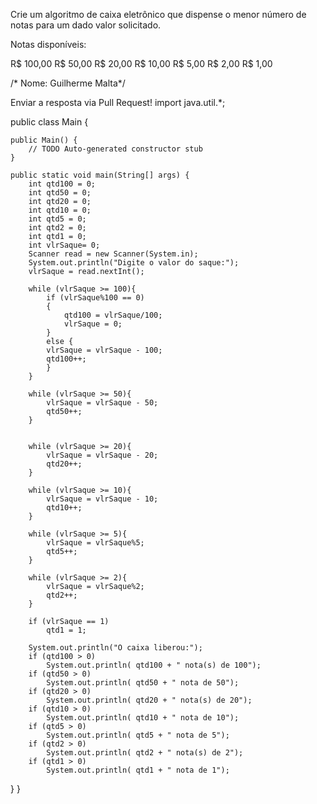 Crie um algoritmo de caixa eletrônico que dispense
o menor número de notas para um dado valor solicitado.

Notas disponíveis:

R$ 100,00
R$  50,00
R$  20,00
R$  10,00
R$   5,00
R$   2,00
R$   1,00

/* Nome: Guilherme Malta*/

Enviar a resposta via Pull Request!
import java.util.*;

public class Main {

    public Main() {
        // TODO Auto-generated constructor stub
    }

    public static void main(String[] args) {
        int qtd100 = 0;
        int qtd50 = 0;
        int qtd20 = 0;
        int qtd10 = 0;
        int qtd5 = 0;
        int qtd2 = 0;
        int qtd1 = 0;
        int vlrSaque= 0;
        Scanner read = new Scanner(System.in);
        System.out.println("Digite o valor do saque:");
        vlrSaque = read.nextInt();

        while (vlrSaque >= 100){
            if (vlrSaque%100 == 0)
            {
                qtd100 = vlrSaque/100;
                vlrSaque = 0;
            }
            else {
            vlrSaque = vlrSaque - 100;
            qtd100++;
            }
        }

        while (vlrSaque >= 50){
            vlrSaque = vlrSaque - 50;
            qtd50++;
        }


        while (vlrSaque >= 20){
            vlrSaque = vlrSaque - 20;
            qtd20++;
        }

        while (vlrSaque >= 10){
            vlrSaque = vlrSaque - 10;
            qtd10++;
        }

        while (vlrSaque >= 5){
            vlrSaque = vlrSaque%5;
            qtd5++;
        }

        while (vlrSaque >= 2){
            vlrSaque = vlrSaque%2;
            qtd2++;
        }

        if (vlrSaque == 1)
            qtd1 = 1;

        System.out.println("O caixa liberou:");
        if (qtd100 > 0)
            System.out.println( qtd100 + " nota(s) de 100");
        if (qtd50 > 0)
            System.out.println( qtd50 + " nota de 50");
        if (qtd20 > 0)
            System.out.println( qtd20 + " nota(s) de 20");
        if (qtd10 > 0)
            System.out.println( qtd10 + " nota de 10");
        if (qtd5 > 0)
            System.out.println( qtd5 + " nota de 5");
        if (qtd2 > 0)
            System.out.println( qtd2 + " nota(s) de 2");
        if (qtd1 > 0)
            System.out.println( qtd1 + " nota de 1");
  }
}
